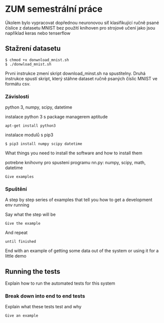 # ZUM semestrální práce

Úkolem bylo vypracovat dopřednou neuronovou síť klasifikující ručně psané číslice z datasetu MNIST bez použití knihoven pro strojové učení jako jsou například keras nebo tenserflow

## Stažrení datasetu

```
$ chmod +x donwnload_mnist.sh
$ ./donwload_mnist.sh
```
Prvni instrukce zmení skript download_minst.sh na spustitelny.
Druhá instrukce spustí skript, který stáhne dataset ručně psaných číslic MNIST ve formátu csv.

### Závislosti

python 3, numpy, scipy, datetime

instalace python 3 s package managerem aptitude

```
apt-get install python3
```

instalace modulů s pip3
```
$ pip3 install numpy scipy datetime
```

What things you need to install the software and how to install them

potrebne knihovny pro spusteni programu nn.py: numpy, scipy, math, datetime




```
Give examples
```

### Spuštění

A step by step series of examples that tell you how to get a development env running

Say what the step will be

```
Give the example
```

And repeat

```
until finished
```

End with an example of getting some data out of the system or using it for a little demo

## Running the tests

Explain how to run the automated tests for this system

### Break down into end to end tests

Explain what these tests test and why

```
Give an example
```

